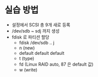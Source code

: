 # 실습 방법
- 설정에서 SCSI 총 9개 새로 등록
- /dev/sdb ~ sdj 까지 생성
- fdisk 로 파티션 할당
    - fdisk /dev/sdb .. j
    - n (new)
    - default default default
    - t (type)
    - fd (Linux RAID auto, 87 은 default 값)
    - w (write)
    